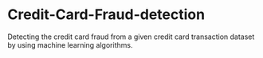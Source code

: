 # Credit-Card-Fraud-detection
Detecting the credit card fraud from a given credit card transaction dataset by using machine learning algorithms.
